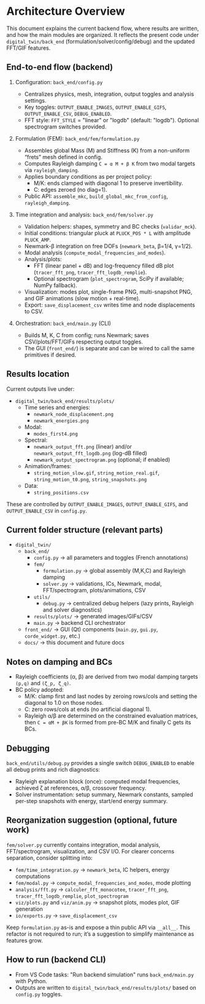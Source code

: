 # Architecture Overview

This document explains the current backend flow, where results are written, and how the main modules are organized. It reflects the present code under `digital_twin/back_end` (formulation/solver/config/debug) and the updated FFT/GIF features.

## End-to-end flow (backend)

1) Configuration: `back_end/config.py`
   - Centralizes physics, mesh, integration, output toggles and analysis settings.
   - Key toggles: `OUTPUT_ENABLE_IMAGES`, `OUTPUT_ENABLE_GIFS`, `OUTPUT_ENABLE_CSV`, `DEBUG_ENABLED`.
   - FFT style: `FFT_STYLE` = "linear" or "logdb" (default: "logdb"). Optional spectrogram switches provided.

2) Formulation (FEM): `back_end/fem/formulation.py`
   - Assembles global Mass (M) and Stiffness (K) from a non-uniform “frets” mesh defined in config.
   - Computes Rayleigh damping `C = α M + β K` from two modal targets via `rayleigh_damping`.
   - Applies boundary conditions as per project policy:
     - M/K: ends clamped with diagonal 1 to preserve invertibility.
     - C: edges zeroed (no diag=1).
   - Public API: `assemble_mkc`, `build_global_mkc_from_config`, `rayleigh_damping`.

3) Time integration and analysis: `back_end/fem/solver.py`
   - Validation helpers: shapes, symmetry and BC checks (`validar_mck`).
   - Initial conditions: triangular pluck at `PLUCK_POS * L` with amplitude `PLUCK_AMP`.
   - Newmark-β integration on free DOFs (`newmark_beta`, β=1/4, γ=1/2).
   - Modal analysis (`compute_modal_frequencies_and_modes`).
   - Analysis/plots:
     - FFT (linear panel + dB) and log-frequency filled dB plot (`tracer_fft_png`, `tracer_fft_logdb_remplie`).
     - Optional spectrogram (`plot_spectrogram`, SciPy if available; NumPy fallback).
   - Visualization: modes plot, single-frame PNG, multi-snapshot PNG, and GIF animations (slow motion + real-time).
   - Export: `save_displacement_csv` writes time and node displacements to CSV.

4) Orchestration: `back_end/main.py` (CLI)
   - Builds M, K, C from config; runs Newmark; saves CSV/plots/FFT/GIFs respecting output toggles.
   - The GUI (`front_end/`) is separate and can be wired to call the same primitives if desired.

## Results location

Current outputs live under:

- `digital_twin/back_end/results/plots/`
  - Time series and energies:
    - `newmark_node_displacement.png`
    - `newmark_energies.png`
  - Modal:
    - `modes_first4.png`
  - Spectral:
    - `newmark_output_fft.png` (linear) and/or `newmark_output_fft_logdb.png` (log-dB filled)
    - `newmark_output_spectrogram.png` (optional; if enabled)
  - Animation/frames:
    - `string_motion_slow.gif`, `string_motion_real.gif`, `string_motion_t0.png`, `string_snapshots.png`
  - Data:
    - `string_positions.csv`

These are controlled by `OUTPUT_ENABLE_IMAGES`, `OUTPUT_ENABLE_GIFS`, and `OUTPUT_ENABLE_CSV` in `config.py`.

## Current folder structure (relevant parts)

- `digital_twin/`
  - `back_end/`
    - `config.py` → all parameters and toggles (French annotations)
    - `fem/`
      - `formulation.py` → global assembly (M,K,C) and Rayleigh damping
      - `solver.py` → validations, ICs, Newmark, modal, FFT/spectrogram, plots/animations, CSV
    - `utils/`
      - `debug.py` → centralized debug helpers (lazy prints, Rayleigh and solver diagnostics)
    - `results/plots/` → generated images/GIFs/CSV
    - `main.py` → backend CLI orchestrator
  - `front_end/` → GUI (Qt) components (`main.py`, `gui.py`, `corde_widget.py`, etc.)
  - `docs/` → this document and future docs

## Notes on damping and BCs

- Rayleigh coefficients (α, β) are derived from two modal damping targets `(p,q)` and `(ζ_p, ζ_q)`.
- BC policy adopted:
  - M/K: clamp first and last nodes by zeroing rows/cols and setting the diagonal to 1.0 on those nodes.
  - C: zero rows/cols at ends (no artificial diagonal 1).
  - Rayleigh α/β are determined on the constrained evaluation matrices, then `C = αM + βK` is formed from pre-BC M/K and finally C gets its BCs.

## Debugging

`back_end/utils/debug.py` provides a single switch `DEBUG_ENABLED` to enable all debug prints and rich diagnostics:

- Rayleigh explanation block (once): computed modal frequencies, achieved ζ at references, α/β, crossover frequency.
- Solver instrumentation: setup summary, Newmark constants, sampled per-step snapshots with energy, start/end energy summary.

## Reorganization suggestion (optional, future work)

`fem/solver.py` currently contains integration, modal analysis, FFT/spectrogram, visualization, and CSV I/O. For clearer concerns separation, consider splitting into:

- `fem/time_integration.py` → `newmark_beta`, IC helpers, energy computations
- `fem/modal.py` → `compute_modal_frequencies_and_modes`, mode plotting
- `analysis/fft.py` → `calculer_fft_monocotee`, `tracer_fft_png`, `tracer_fft_logdb_remplie`, `plot_spectrogram`
- `viz/plots.py` and `viz/anim.py` → snapshot plots, modes plot, GIF generation
- `io/exports.py` → `save_displacement_csv`

Keep `formulation.py` as-is and expose a thin public API via `__all__`. This refactor is not required to run; it’s a suggestion to simplify maintenance as features grow.

## How to run (backend CLI)

- From VS Code tasks: "Run backend simulation" runs `back_end/main.py` with Python.
- Outputs are written to `digital_twin/back_end/results/plots/` based on `config.py` toggles.

